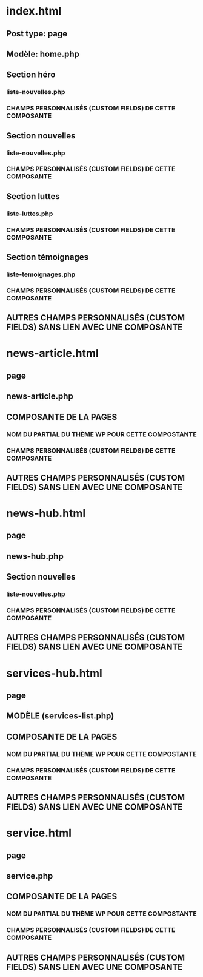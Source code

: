 # index.html
## Post type: page

## Modèle: home.php

## Section héro
### liste-nouvelles.php

### CHAMPS PERSONNALISÉS (CUSTOM FIELDS) DE CETTE COMPOSANTE

## Section nouvelles
### liste-nouvelles.php

### CHAMPS PERSONNALISÉS (CUSTOM FIELDS) DE CETTE COMPOSANTE

## Section luttes
### liste-luttes.php

### CHAMPS PERSONNALISÉS (CUSTOM FIELDS) DE CETTE COMPOSANTE

## Section témoignages
### liste-temoignages.php

### CHAMPS PERSONNALISÉS (CUSTOM FIELDS) DE CETTE COMPOSANTE

## AUTRES CHAMPS PERSONNALISÉS (CUSTOM FIELDS) SANS LIEN AVEC UNE COMPOSANTE



# news-article.html
## page

## news-article.php

## COMPOSANTE DE LA PAGES
### NOM DU PARTIAL DU THÈME WP POUR CETTE COMPOSTANTE

### CHAMPS PERSONNALISÉS (CUSTOM FIELDS) DE CETTE COMPOSANTE

## AUTRES CHAMPS PERSONNALISÉS (CUSTOM FIELDS) SANS LIEN AVEC UNE COMPOSANTE



# news-hub.html
## page

## news-hub.php

## Section nouvelles
### liste-nouvelles.php

### CHAMPS PERSONNALISÉS (CUSTOM FIELDS) DE CETTE COMPOSANTE

## AUTRES CHAMPS PERSONNALISÉS (CUSTOM FIELDS) SANS LIEN AVEC UNE COMPOSANTE



# services-hub.html
## page

## MODÈLE (services-list.php)

## COMPOSANTE DE LA PAGES
### NOM DU PARTIAL DU THÈME WP POUR CETTE COMPOSTANTE

### CHAMPS PERSONNALISÉS (CUSTOM FIELDS) DE CETTE COMPOSANTE

## AUTRES CHAMPS PERSONNALISÉS (CUSTOM FIELDS) SANS LIEN AVEC UNE COMPOSANTE



# service.html
## page

## service.php

## COMPOSANTE DE LA PAGES
### NOM DU PARTIAL DU THÈME WP POUR CETTE COMPOSTANTE

### CHAMPS PERSONNALISÉS (CUSTOM FIELDS) DE CETTE COMPOSANTE

## AUTRES CHAMPS PERSONNALISÉS (CUSTOM FIELDS) SANS LIEN AVEC UNE COMPOSANTE
